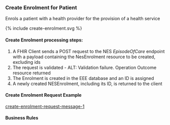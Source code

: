 

### Create Enrolment for Patient
Enrols a patient with a health provider for the provision of a health service


<div>
{% include create-enrolment.svg %}
</div>



####  Create Enrolment processing steps:

1. A FHIR Client sends a POST  request  to the NES  *EpisodeOfCare* endpoint with  a payload containing the NesEnrolment resource to be created, excluding ids
2. The request is validated - ALT: Validation failure. Operation Outcome resource returned
3. The Enrolment is created in the EEE database and an ID is assigned
4. A newly created  NESEnrolment, including its ID,  is returned to the client



####  Create  Enrolment Request Example 
[create-enrolment-request-message-1](Bundle-EN88776655.json.html)

#### Business  Rules



